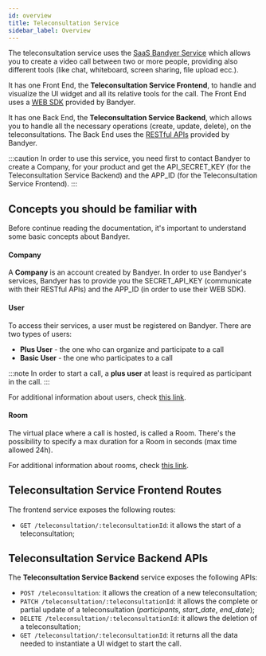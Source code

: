 ```yaml
---
id: overview
title: Teleconsultation Service
sidebar_label: Overview
---
```

The teleconsultation service uses the [SaaS Bandyer Service](https://www.bandyer.com/) which allows you to create a video call between two or more people, providing also different tools (like chat, whiteboard, screen sharing, file upload ecc.).

It has one Front End, the **Teleconsultation Service Frontend**, to handle and visualize the UI widget and all its relative tools for the call. The Front End uses a [WEB SDK](https://github.com/Bandyer/Bandyer-Chat-Widget) provided by Bandyer.

It has one Back End, the **Teleconsultation Service Backend**, which allows you to handle all the necessary operations (create, update, delete), on the teleconsultations. The Back End uses the [RESTful APIs](https://docs.bandyer.com/Bandyer-RESTAPI/) provided by Bandyer.

:::caution
In order to use this service, you need first to contact Bandyer to create a Company, for your product and get the API_SECRET_KEY (for the Teleconsultation Service Backend) and the APP_ID (for the Teleconsultation Service Frontend).
:::

## Concepts you should be familiar with
Before continue reading the documentation, it's important to understand some basic concepts about Bandyer.

#### Company
A **Company** is an account created by Bandyer.
In order to use Bandyer's services, Bandyer has to provide you the SECRET_API_KEY (communicate with their RESTful APIs) and the APP_ID (in order to use their WEB SDK).

#### User
To access their services, a user must be registered on Bandyer.
There are two types of users:
 - **Plus User** - the one who can organize and participate to a call
 - **Basic User** - the one who participates to a call

:::note
In order to start a call, a **plus user** at least is required as participant in the call.
:::

For additional information about users, check [this link](https://docs.bandyer.com/Bandyer-RESTAPI/?shell#create-user).

#### Room
The virtual place where a call is hosted, is called a Room.
There's the possibility to specify a max duration for a Room in seconds (max time allowed 24h).

For additional information about rooms, check [this link](https://docs.bandyer.com/Bandyer-RESTAPI/?shell#create-room).

## Teleconsultation Service Frontend Routes
The frontend service exposes the following routes:
 - `GET /teleconsultation/:teleconsultationId`: it allows the start of a teleconsultation;

## Teleconsultation Service Backend APIs
The **Teleconsultation Service Backend** service exposes the following APIs:

 - `POST /teleconsultation`: it allows the creation of a new teleconsultation;
 - `PATCH /teleconsultation/:teleconsultationId`: it allows the complete or partial update of a teleconsultation (_participants_, *start_date*, *end_date*);
 - `DELETE /teleconsultation/:teleconsultationId`: it allows the deletion of a teleconsultation;
 - `GET /teleconsultation/:teleconsultationId`: it returns all the data needed to instantiate a UI widget to start the call.
